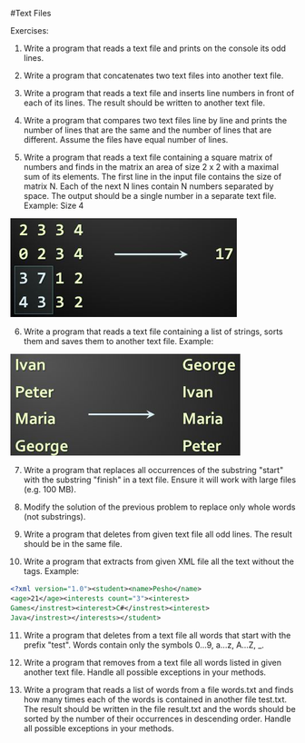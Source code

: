 #Text Files

Exercises:

01. Write a program that reads a text file and prints on the console its odd lines.

02. Write a program that concatenates two text files into another text file.

03. Write a program that reads a text file and inserts line numbers in front of each of its lines.
The result should be written to another text file.

04. Write a program that compares two text files line by line and prints the number of lines that are
the same and the number of lines that are different. Assume the files have equal number of lines.

05. Write a program that reads a text file containing a square matrix of numbers and finds in the
matrix an area of size 2 x 2 with a maximal sum of its elements. The first line in the input file contains
the size of matrix N. Each of the next N lines contain N numbers separated by space. The output should be
a single number in a separate text file. 
Example: Size 4

![](https://raw.githubusercontent.com/BorislavIvanov/Telerik_Academy/master/Resources/Images/Text%20Files%20-%20Exercise%205.JPG)

06. Write a program that reads a text file containing a list of strings, sorts them and saves them to another text file. 
Example:

![](https://raw.githubusercontent.com/BorislavIvanov/Telerik_Academy/master/Resources/Images/Text%20Files%20-%20Exercise%206.JPG)

07. Write a program that replaces all occurrences of the substring "start" with the substring "finish" in a text file.
Ensure it will work with large files (e.g. 100 MB).

08. Modify the solution of the previous problem to replace only whole words (not substrings).

09. Write a program that deletes from given text file all odd lines. The result should be in the same file.

10. Write a program that extracts from given XML file all the text without the tags. 
Example:
```xml
<?xml version="1.0"><student><name>Pesho</name>
<age>21</age><interests count="3"><interest> 
Games</instrest><interest>C#</instrest><interest> 
Java</instrest></interests></student>
```
11. Write a program that deletes from a text file all words that start with the prefix "test". 
Words contain only the symbols 0...9, a...z, A…Z, _.

12. Write a program that removes from a text file all words listed in given another text file. 
Handle all possible exceptions in your methods.

13. Write a program that reads a list of words from a file words.txt and finds how many times each of the words
is contained in another file test.txt. The result should be written in the file result.txt and the words should
be sorted by the number of their occurrences in descending order. Handle all possible exceptions in your methods.
